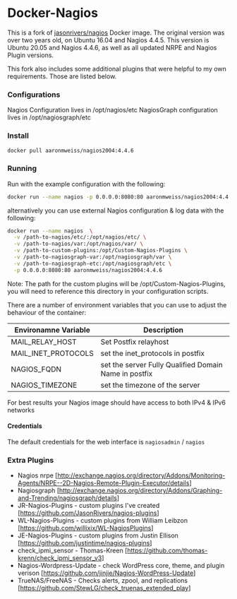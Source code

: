 
# Docker-Nagios

This is a fork of [jasonrivers/nagios](https://hub.docker.com/r/jasonrivers/nagios/) Docker image. The original version was over two years old, on Ubuntu 16.04 and Nagios 4.4.5. This version is Ubuntu 20.05 and Nagios 4.4.6, as well as all updated NRPE and Nagios Plugin versions.

This fork also includes some additional plugins that were helpful to my own requirements. Those are listed below.

### Configurations
Nagios Configuration lives in /opt/nagios/etc
NagiosGraph configuration lives in /opt/nagiosgraph/etc

### Install

```sh
docker pull aaronmweiss/nagios2004:4.4.6
```

### Running

Run with the example configuration with the following:

```sh
docker run --name nagios -p 0.0.0.0:8080:80 aaronmweiss/nagios2004:4.4.6
```

alternatively you can use external Nagios configuration & log data with the following:

```sh
docker run --name nagios  \
  -v /path-to-nagios/etc/:/opt/nagios/etc/ \
  -v /path-to-nagios/var:/opt/nagios/var/ \
  -v /path-to-custom-plugins:/opt/Custom-Nagios-Plugins \
  -v /path-to-nagiosgraph-var:/opt/nagiosgraph/var \
  -v /path-to-nagiosgraph-etc:/opt/nagiosgraph/etc \
  -p 0.0.0.0:8080:80 aaronmweiss/nagios2004:4.4.6
```

Note: The path for the custom plugins will be /opt/Custom-Nagios-Plugins, you will need to reference this directory in your configuration scripts.

There are a number of environment variables that you can use to adjust the behaviour of the container:

| Environamne Variable | Description |
|--------|--------|
| MAIL_RELAY_HOST | Set Postfix relayhost |
| MAIL_INET_PROTOCOLS | set the inet_protocols in postfix |
| NAGIOS_FQDN | set the server Fully Qualified Domain Name in postfix |
| NAGIOS_TIMEZONE | set the timezone of the server |

For best results your Nagios image should have access to both IPv4 & IPv6 networks

#### Credentials

The default credentials for the web interface is `nagiosadmin` / `nagios`

### Extra Plugins

* Nagios nrpe [<http://exchange.nagios.org/directory/Addons/Monitoring-Agents/NRPE--2D-Nagios-Remote-Plugin-Executor/details>]
* Nagiosgraph [<http://exchange.nagios.org/directory/Addons/Graphing-and-Trending/nagiosgraph/details>]
* JR-Nagios-Plugins -  custom plugins I've created [<https://github.com/JasonRivers/nagios-plugins>]
* WL-Nagios-Plugins -  custom plugins from William Leibzon [<https://github.com/willixix/WL-NagiosPlugins>]
* JE-Nagios-Plugins -  custom plugins from Justin Ellison [<https://github.com/justintime/nagios-plugins>]
* check_ipmi_sensor - Thomas-Kreen [<https://github.com/thomas-krenn/check_ipmi_sensor_v3>]
* Nagios-Wordpress-Update - check WordPress core, theme, and plugin verison [<https://github.com/jinjie/Nagios-WordPress-Update>]
* TrueNAS/FreeNAS - Checks alerts, zpool, and replications [<https://github.com/StewLG/check_truenas_extended_play>]
